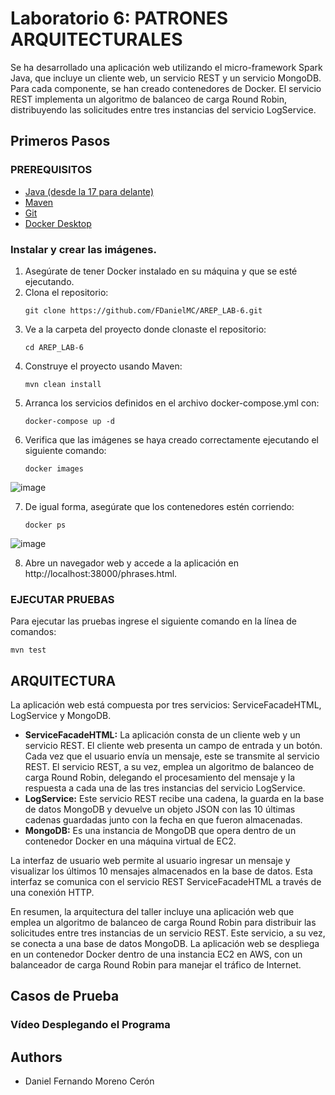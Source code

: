 # Laboratorio 6: PATRONES ARQUITECTURALES

Se ha desarrollado una aplicación web utilizando el micro-framework Spark Java, que incluye un cliente web, un servicio REST y un servicio MongoDB. Para cada componente, se han creado contenedores de Docker. El servicio REST implementa un algoritmo de balanceo de carga Round Robin, distribuyendo las solicitudes entre tres instancias del servicio LogService.

## Primeros Pasos

### PREREQUISITOS

* [Java (desde la 17 para delante)](https://www.oracle.com/co/java/technologies/downloads/) 
* [Maven](https://maven.apache.org/download.cgi) 
* [Git](https://git-scm.com/downloads)
* [Docker Desktop](https://www.docker.com/products/docker-desktop/)

### Instalar y crear las imágenes.

1. Asegúrate de tener Docker instalado en su máquina y que se esté ejecutando.
2. Clona el repositorio:
    ```
    git clone https://github.com/FDanielMC/AREP_LAB-6.git
    ```
3. Ve a la carpeta del proyecto donde clonaste el repositorio:
    ```
    cd AREP_LAB-6
    ```
4. Construye el proyecto usando Maven:
    ```
    mvn clean install 
    ```
5. Arranca los servicios definidos en el archivo docker-compose.yml con:
    ```
    docker-compose up -d
    ```
6. Verifica que las imágenes se haya creado correctamente ejecutando el siguiente comando:
    ```
    docker images
    ```
![image](https://github.com/FDanielMC/AREP_LAB-6/assets/123689924/e963c935-9b7d-4a93-b276-a15c58a95b30)

7. De igual forma, asegúrate que los contenedores estén corriendo:
    ```
    docker ps
    ```
![image](https://github.com/FDanielMC/AREP_LAB-6/assets/123689924/1abbb028-adea-467d-989a-721c3618a4f4)

8. Abre un navegador web y accede a la aplicación en http://localhost:38000/phrases.html.

### EJECUTAR PRUEBAS

Para ejecutar las pruebas ingrese el siguiente comando en la línea de comandos:
```
mvn test
```

## ARQUITECTURA

La aplicación web está compuesta por tres servicios: ServiceFacadeHTML, LogService y MongoDB. 
* **ServiceFacadeHTML:** La aplicación consta de un cliente web y un servicio REST. El cliente web presenta un campo de entrada y un botón. Cada vez que el usuario envía un mensaje, este se transmite al servicio REST. El servicio REST, a su vez, emplea un algoritmo de balanceo de carga Round Robin, delegando el procesamiento del mensaje y la respuesta a cada una de las tres instancias del servicio LogService. 
* **LogService:** Este servicio REST recibe una cadena, la guarda en la base de datos MongoDB y devuelve un objeto JSON con las 10 últimas cadenas guardadas junto con la fecha en que fueron almacenadas.
* **MongoDB:** Es una instancia de MongoDB que opera dentro de un contenedor Docker en una máquina virtual de EC2.

La interfaz de usuario web permite al usuario ingresar un mensaje y visualizar los últimos 10 mensajes almacenados en la base de datos. Esta interfaz se comunica con el servicio REST ServiceFacadeHTML a través de una conexión HTTP.

En resumen, la arquitectura del taller incluye una aplicación web que emplea un algoritmo de balanceo de carga Round Robin para distribuir las solicitudes entre tres instancias de un servicio REST. Este servicio, a su vez, se conecta a una base de datos MongoDB. La aplicación web se despliega en un contenedor Docker dentro de una instancia EC2 en AWS, con un balanceador de carga Round Robin para manejar el tráfico de Internet.

## Casos de Prueba

### Vídeo Desplegando el Programa

## Authors

* Daniel Fernando Moreno Cerón
